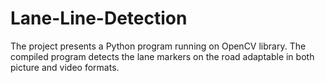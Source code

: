 # Lane-Line-Detection
The project presents a Python program running on OpenCV library. The compiled program detects the lane markers on the road adaptable in both picture and video formats.
